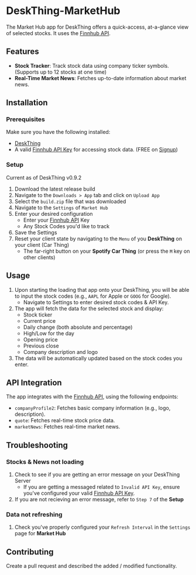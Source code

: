 # DeskThing-MarketHub

The Market Hub app for DeskThing offers a quick-access, at-a-glance view of selected stocks. It uses the [Finnhub API](https://finnhub.io).

## Features

- **Stock Tracker**: Track stock data using company ticker symbols. (Supports up to 12 stocks at one time)
- **Real-Time Market News**: Fetches up-to-date information about market news.

## Installation

### Prerequisites

Make sure you have the following installed:

- [DeskThing](https://deskthing.app/)
- A valid [Finnhub API Key](https://finnhub.io/docs/api) for accessing stock data. (FREE on [Signup](https://finnhub.io/dashboard))

### Setup

Current as of DeskThing v0.9.2

1. Download the latest release build
2. Navigate to the `Downloads > App` tab and click on `Upload App`
3. Select the `build.zip` file that was downloaded
4. Navigate to the `Settings` of `Market Hub`
5. Enter your desired configuration
   - Enter your [Finnhub API](https://finnhub.io/dashboard) Key
   - Any Stock Codes you'd like to track
6. Save the Settings
7. Reset your client state by navigating to the `Menu` of you **DeskThing** on your client (Car Thing)
   - The far-right button on your **Spotify Car Thing** (or press the `M` key on other clients)

## Usage

1. Upon starting the loading that app onto your DeskThing, you will be able to input the stock codes (e.g., `AAPL` for Apple or `GOOG` for Google).
   - Navigate to Settings to enter desired stock codes & API Key.
2. The app will fetch the data for the selected stock and display:
   - Stock ticker
   - Current price
   - Daily change (both absolute and percentage)
   - High/Low for the day
   - Opening price
   - Previous close
   - Company description and logo
3. The data will be automatically updated based on the stock codes you enter.

## API Integration

The app integrates with the [Finnhub API](https://finnhub.io/docs/api), using the following endpoints:

- `companyProfile2`: Fetches basic company information (e.g., logo, description).
- `quote`: Fetches real-time stock price data.
- `marketNews`: Fetches real-time market news.

## Troubleshooting

### Stocks & News not loading

1. Check to see if you are getting an error message on your DeskThing Server
   - If you are getting a messaged related to `Invalid API Key`, ensure you've configured your valid [Finnhub API Key](https://finnhub.io/docs/api).
2. If you are not recieving an error message, refer to `Step 7` of the **Setup**

### Data not refreshing

1. Check you've properly configured your `Refresh Interval` in the `Settings` page for **Market Hub**

## Contributing

Create a pull request and described the added / modified functionality.
